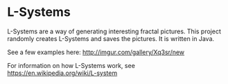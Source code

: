 # L-Systems
L-Systems are a way of generating interesting fractal pictures. This project randomly creates L-Systems and saves the pictures. It is written in Java.

See a few examples here: http://imgur.com/gallery/Xq3sr/new 

For information on how L-Systems work, see https://en.wikipedia.org/wiki/L-system
